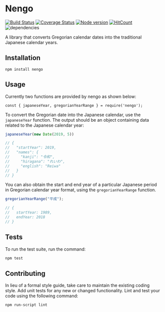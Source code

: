 Nengo
=========

[![Build Status](https://travis-ci.org/KevinAdu/nengo.svg?branch=master)](https://travis-ci.org/KevinAdu/nengo)
[![Coverage Status](https://coveralls.io/repos/github/KevinAdu/nengo/badge.svg?branch=master)](https://coveralls.io/github/KevinAdu/nengo?branch=master)
[![Node version](https://img.shields.io/node/v/nengo.svg?style=flat)](http://nodejs.org/download/)
[![HitCount](http://hits.dwyl.io/kevinadu/kevinadu/nengo.svg)](http://hits.dwyl.io/kevinadu/kevinadu/nengo)
![dependencies](https://img.shields.io/david/kevinadu/nengo.svg?style=flat)

A library that converts Gregorian calendar dates into the traditional Japanese calendar years.

## Installation

  `npm install nengo`

## Usage

Currently two functions are provided by nengo as shown below:

```
const { japaneseYear, gregorianYearRange } = require('nengo');
```

To convert the Gregorian date into the Japanese calendar, use the `japaneseYear` function.
The output should be an object containing data related to the Japanese calendar year:

```js
japaneseYear(new Date(2019, 5))

// {
//   "startYear": 2019,
//   "names": {
//     "kanji": "令和",
//     "hiragana": "れいわ",
//     "english": "Reiwa"
//   }
// }
```

You can also obtain the start and end year of a particular Japanese period in Gregorian calendar year format, using the `gregorianYearRange` function.

```js
gregorianYearRange("平成");

// {
//   startYear: 1989,
//   endYear: 2018
// }
```

## Tests

To run the test suite, run the command:

```bash
npm test
```

## Contributing

In lieu of a formal style guide, take care to maintain the existing coding style. Add unit tests for any new or changed functionality. Lint and test your code using the following command:

```bash
npm run-script lint
```

